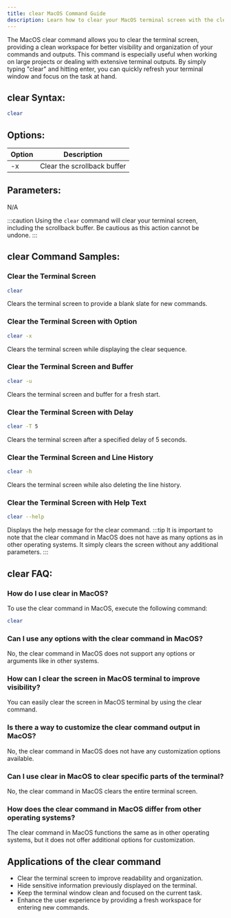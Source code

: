 ```yaml
---
title: clear MacOS Command Guide
description: Learn how to clear your MacOS terminal screen with the clear command. Keep your workspace organized and clutter-free.
---
```


The MacOS clear command allows you to clear the terminal screen, providing a clean workspace for better visibility and organization of your commands and outputs. This command is especially useful when working on large projects or dealing with extensive terminal outputs. By simply typing "clear" and hitting enter, you can quickly refresh your terminal window and focus on the task at hand.

## clear Syntax:
```bash
clear
```
## Options:
| Option | Description                  |
|--------|------------------------------|
| -x     | Clear the scrollback buffer |

## Parameters:
N/A

:::caution
Using the `clear` command will clear your terminal screen, including the scrollback buffer. Be cautious as this action cannot be undone.
:::
## clear Command Samples:
### Clear the Terminal Screen
```bash
clear
```
Clears the terminal screen to provide a blank slate for new commands.

### Clear the Terminal Screen with Option
```bash
clear -x
```
Clears the terminal screen while displaying the clear sequence.

### Clear the Terminal Screen and Buffer
```bash
clear -u
```
Clears the terminal screen and buffer for a fresh start.

### Clear the Terminal Screen with Delay
```bash
clear -T 5
```
Clears the terminal screen after a specified delay of 5 seconds.

### Clear the Terminal Screen and Line History
```bash
clear -h
```
Clears the terminal screen while also deleting the line history.

### Clear the Terminal Screen with Help Text
```bash
clear --help
```
Displays the help message for the clear command.
:::tip
It is important to note that the clear command in MacOS does not have as many options as in other operating systems. It simply clears the screen without any additional parameters.
:::
## clear FAQ:
### How do I use clear in MacOS?
To use the clear command in MacOS, execute the following command:
```bash
clear
```

### Can I use any options with the clear command in MacOS?
No, the clear command in MacOS does not support any options or arguments like in other systems.

### How can I clear the screen in MacOS terminal to improve visibility?
You can easily clear the screen in MacOS terminal by using the clear command.

### Is there a way to customize the clear command output in MacOS?
No, the clear command in MacOS does not have any customization options available.

### Can I use clear in MacOS to clear specific parts of the terminal?
No, the clear command in MacOS clears the entire terminal screen.

### How does the clear command in MacOS differ from other operating systems?
The clear command in MacOS functions the same as in other operating systems, but it does not offer additional options for customization.
## Applications of the clear command

- Clear the terminal screen to improve readability and organization.
- Hide sensitive information previously displayed on the terminal.
- Keep the terminal window clean and focused on the current task.
- Enhance the user experience by providing a fresh workspace for entering new commands.